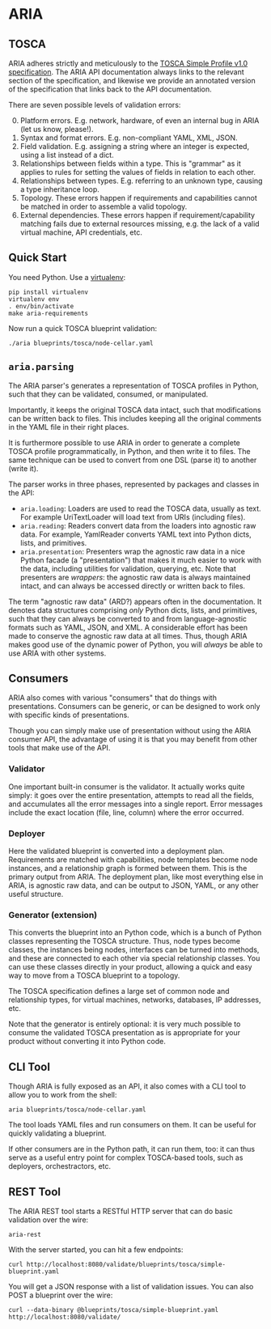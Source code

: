 ARIA
====

TOSCA
-----

ARIA adheres strictly and meticulously to the [TOSCA Simple Profile v1.0 specification](http://docs.oasis-open.org/tosca/TOSCA-Simple-Profile-YAML/v1.0/csprd02/TOSCA-Simple-Profile-YAML-v1.0-csprd02.html).
The ARIA API documentation always links to the relevant section of the specification, and
likewise we provide an annotated version of the specification that links back to the API
documentation.

There are seven possible levels of validation errors:

0. Platform errors. E.g. network, hardware, of even an internal bug in ARIA (let us know, please!).
1. Syntax and format errors. E.g. non-compliant YAML, XML, JSON.
2. Field validation. E.g. assigning a string where an integer is expected, using a list instead of a dict.
3. Relationships between fields within a type. This is "grammar" as it applies to rules for setting the values of fields in relation to each other.
4. Relationships between types. E.g. referring to an unknown type, causing a type inheritance loop. 
5. Topology. These errors happen if requirements and capabilities cannot be matched in order to assemble a valid topology.
6. External dependencies. These errors happen if requirement/capability matching fails due to external resources missing, e.g. the lack of a valid virtual machine, API credentials, etc. 


Quick Start
-----------

You need Python. Use a [virtualenv](https://virtualenv.pypa.io/en/stable/):

	pip install virtualenv
	virtualenv env
	. env/bin/activate
	make aria-requirements

Now run a quick TOSCA blueprint validation:

	./aria blueprints/tosca/node-cellar.yaml 


`aria.parsing`
---------------

The ARIA parser's generates a representation of TOSCA profiles in Python, such that they
can be validated, consumed, or manipulated.

Importantly, it keeps the original TOSCA data intact, such that modifications can be
written back to files. This includes keeping all the original comments in the YAML
file in their right places.

It is furthermore possible to use ARIA in order to generate a complete TOSCA profile
programmatically, in Python, and then write it to files. The same technique can be
used to convert from one DSL (parse it) to another (write it).

The parser works in three phases, represented by packages and classes in the API:

* `aria.loading`: Loaders are used to read the TOSCA data, usually as text.
  For example UriTextLoader will load text from URIs (including files).
* `aria.reading`: Readers convert data from the loaders into agnostic raw
  data. For example, YamlReader converts YAML text into Python dicts, lists, and
  primitives.
* `aria.presentation`: Presenters wrap the agnostic raw data in a nice
  Python facade (a "presentation") that makes it much easier to work with the data,
  including utilities for validation, querying, etc. Note that presenters are
  _wrappers_: the agnostic raw data is always maintained intact, and can always be
  accessed directly or written back to files.

The term "agnostic raw data" (ARD?) appears often in the documentation. It denotes
data structures comprising _only_ Python dicts, lists, and primitives, such that
they can always be converted to and from language-agnostic formats such as YAML,
JSON, and XML. A considerable effort has been made to conserve the agnostic raw
data at all times. Thus, though ARIA makes good use of the dynamic power of Python,
you will _always_ be able to use ARIA with other systems.


Consumers
---------

ARIA also comes with various "consumers" that do things with presentations. Consumers
can be generic, or can be designed to work only with specific kinds of presentations.

Though you can simply make use of presentation without using the ARIA consumer API,
the advantage of using it is that you may benefit from other tools that make use of
the API.

### Validator

One important built-in consumer is the validator. It actually works quite simply:
it goes over the entire presentation, attempts to read all the fields, and accumulates
all the error messages into a single report. Error messages include the exact location
(file, line, column) where the error occurred.

### Deployer

Here the validated blueprint is converted into a deployment plan. Requirements are matched
with capabilities, node templates become node instances, and a relationship graph is formed
between them. This is the primary output from ARIA. The deployment plan, like most
everything else in ARIA, is agnostic raw data, and can be output to JSON, YAML, or any other
useful structure.

### Generator (extension)

This converts the blueprint into an Python code, which is a bunch of Python classes
representing the TOSCA structure. Thus, node types become classes, the instances being
nodes, interfaces can be turned into methods, and these are connected to each other
via special relationship classes. You can use these classes directly in your product,
allowing a quick and easy way to move from a TOSCA blueprint to a topology.

The TOSCA specification defines a large set of common node and relationship types,
for virtual machines, networks, databases, IP addresses, etc.

Note that the generator is entirely optional: it is very much possible to consume
the validated TOSCA presentation as is appropriate for your product without converting
it into Python code.


CLI Tool
--------

Though ARIA is fully exposed as an API, it also comes with a CLI tool to allow you to
work from the shell:

	aria blueprints/tosca/node-cellar.yaml

The tool loads YAML files and run consumers on them. It can be useful for quickly
validating a blueprint.

If other consumers are in the Python path, it can run them, too: it can thus serve as
a useful entry point for complex TOSCA-based tools, such as deployers, orchestractors,
etc.

REST Tool
---------

The ARIA REST tool starts a RESTful HTTP server that can do basic validation over the
wire:

    aria-rest

With the server started, you can hit a few endpoints:

    curl http://localhost:8080/validate/blueprints/tosca/simple-blueprint.yaml

You will get a JSON response with a list of validation issues. You can also POST a
blueprint over the wire:

    curl --data-binary @blueprints/tosca/simple-blueprint.yaml http://localhost:8080/validate/
